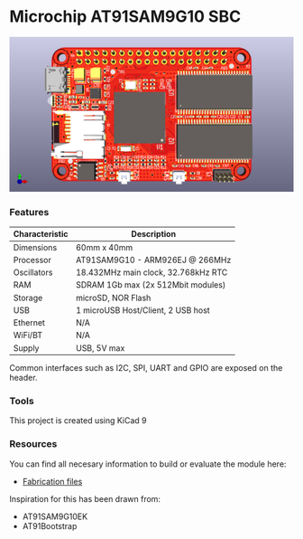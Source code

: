 # Microchip AT91SAM9G10 SBC

![board_render](/assets/front.png)


### Features

| Characteristic | Description |
| --- | --- |
| Dimensions | 60mm x 40mm |
| Processor | AT91SAM9G10 - ARM926EJ @ 266MHz |
| Oscillators |  18.432MHz main clock, 32.768kHz RTC |
| RAM | SDRAM 1Gb max (2x 512Mbit modules) |
| Storage | microSD, NOR Flash |
| USB | 1 microUSB Host/Client, 2 USB host |
| Ethernet | N/A |
| WiFi/BT | N/A |
| Supply | USB, 5V max |

Common interfaces such as I2C, SPI, UART and GPIO are exposed on the header.


### Tools

 This project is created using KiCad 9

### Resources

You can find all necesary information to build or evaluate the module here:
   - [Fabrication files](https://github.com/vd-rd/sbc_at91sam9g10/releases)


Inspiration for this has been drawn from:
* AT91SAM9G10EK 
* AT91Bootstrap
